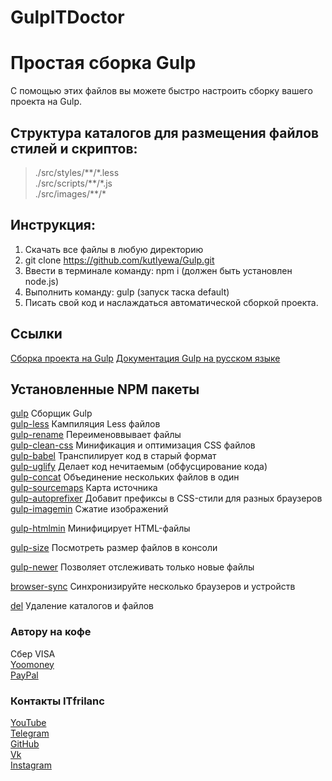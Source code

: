 # GulpITDoctor
# Простая сборка Gulp
С помощью этих файлов вы можете быстро настроить сборку вашего проекта на Gulp.

## Структура каталогов для размещения файлов стилей и скриптов:
>./src/styles/\*\*/\*.less  
>./src/scripts/\*\*/\*.js  
>./src/images/\*\*/\*

## Инструкция:
1. Скачать все файлы в любую директорию
2. git clone https://github.com/kutlyewa/Gulp.git
3. Ввести в терминале команду: npm i (должен быть установлен node.js)
4. Выполнить команду: gulp (запуск таска default)
5. Писать свой код и наслаждаться автоматической сборкой проекта.

## Ссылки
[Сборка проекта на Gulp](https://github.com/kutlyewa/Gulp) 
[Документация Gulp на русском языке](https://webdesign-master.ru/blog/docs/gulp-documentation.html)

## Установленные NPM пакеты
[gulp](https://gulpjs.com/docs/en/getting-started/quick-start) Сборщик Gulp  
[gulp-less]([https://](https://www.npmjs.com/package/gulp-less)) Кампиляция Less файлов  
[gulp-rename](https://www.npmjs.com/package/gulp-rename) Переименоввывает файлы  
[gulp-clean-css](https://www.npmjs.com/package/gulp-clean-css) Минификация и оптимизация CSS файлов  
[gulp-babel](https://www.npmjs.com/package/gulp-babel) Транспилирует код в старый формат  
[gulp-uglify](https://www.npmjs.com/package/gulp-uglify) Делает код нечитаемым (обфусцирование кода)  
[gulp-concat](https://www.npmjs.com/package/gulp-concat) Объединение нескольких файлов в один  
[gulp-sourcemaps](https://www.npmjs.com/package/gulp-sourcemaps) Карта источника  
[gulp-autoprefixer](https://www.npmjs.com/package/gulp-autoprefixer/v/8.0.0) Добавит префиксы в CSS-стили для разных браузеров  
[gulp-imagemin](https://www.npmjs.com/package/gulp-imagemin/v/7.1.0) Cжатие изображений  






[gulp-htmlmin](https://www.npmjs.com/package/gulp-htmlmin) Минифицирует HTML-файлы

[gulp-size](https://www.npmjs.com/package/gulp-size/v/4.0.1) Посмотреть размер файлов в консоли

[gulp-newer](https://www.npmjs.com/package/gulp-newer) Позволяет отслеживать только новые файлы 

[browser-sync](https://www.npmjs.com/package/browser-sync) Синхронизируйте несколько браузеров и устройств

[del](https://www.npmjs.com/package/del) Удаление каталогов и файлов    

### Автору на кофе
Сбер VISA  
[Yoomoney](https://)  
[PayPal](https://)  

### Контакты ITfrilanc
[YouTube](https://)  
[Telegram](https://)  
[GitHub](https://github.com/kutlyewa?tab=repositories)  
[Vk](https://)  
[Instagram](https://)  
